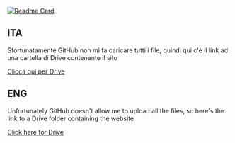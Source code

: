 [![Readme Card](https://github-readme-stats.vercel.app/api/pin/?username=DanyB0&repo=Tokyo-Neon&theme=onedark&show_owner=True)](https://github.com/anuraghazra/github-readme-stats)
## ITA
Sfortunatamente GitHub non mi fa caricare tutti i file, quindi qui c'è il link ad una cartella di Drive contenente il sito

[Clicca qui per Drive](https://drive.google.com/drive/folders/1UHMEVgxtoqGGMTVlIVzB8PBJH7L35eCp?usp=sharing)
## ENG
Unfortunately GitHub doesn't allow me to upload all the files, so here's the link to a Drive folder containing the website

[Click here for Drive](https://drive.google.com/drive/folders/1UHMEVgxtoqGGMTVlIVzB8PBJH7L35eCp?usp=sharing)
